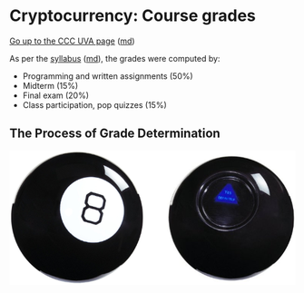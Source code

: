 Cryptocurrency: Course grades
=============================

[Go up to the CCC UVA page](index.html) ([md](index.md))

As per the [syllabus](syllabus.html) ([md](syllabus.md)), the grades were computed by:

- Programming and written assignments (50%)
- Midterm (15%)
- Final exam (20%)
- Class participation, pop quizzes (15%)

## The Process of Grade Determination

![](images/magic-8-ball.png)

<!-- Essays are graded via the [staircase grading method](http://www.cch.ca/newsletters/LawStudent/April2012/Article3.htm) -->
